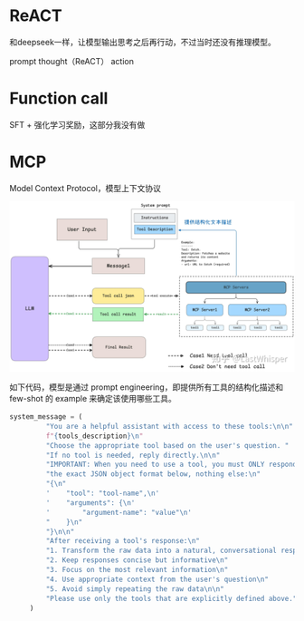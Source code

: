# ReACT
和deepseek一样，让模型输出思考之后再行动，不过当时还没有推理模型。

prompt
thought（ReACT）
action

# Function call
SFT + 强化学习奖励，这部分我没有做

# MCP
Model Context Protocol，模型上下文协议

![alt text](MCP.png)

如下代码，模型是通过 prompt engineering，即提供所有工具的结构化描述和 few-shot 的 example 来确定该使用哪些工具。

```python
system_message = (
         "You are a helpful assistant with access to these tools:\n\n"
         f"{tools_description}\n"
         "Choose the appropriate tool based on the user's question. "
         "If no tool is needed, reply directly.\n\n"
         "IMPORTANT: When you need to use a tool, you must ONLY respond with "
         "the exact JSON object format below, nothing else:\n"
         "{\n"
         '    "tool": "tool-name",\n'
         '    "arguments": {\n'
         '        "argument-name": "value"\n'
         "    }\n"
         "}\n\n"
         "After receiving a tool's response:\n"
         "1. Transform the raw data into a natural, conversational response\n"
         "2. Keep responses concise but informative\n"
         "3. Focus on the most relevant information\n"
         "4. Use appropriate context from the user's question\n"
         "5. Avoid simply repeating the raw data\n\n"
         "Please use only the tools that are explicitly defined above."
     )
```